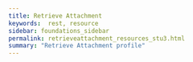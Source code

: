 ```yaml
---
title: Retrieve Attachment
keywords:  rest, resource
sidebar: foundations_sidebar
permalink: retrieveattachment_resources_stu3.html
summary: "Retrieve Attachment profile"
---
```



